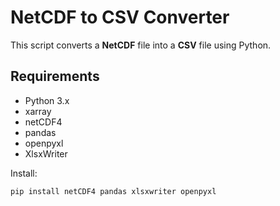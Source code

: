 # NetCDF to CSV Converter

This script converts a **NetCDF** file into a **CSV** file using Python.

## Requirements
- Python 3.x
- xarray
- netCDF4
- pandas
- openpyxl
- XlsxWriter

Install:
```bash
pip install netCDF4 pandas xlsxwriter openpyxl
